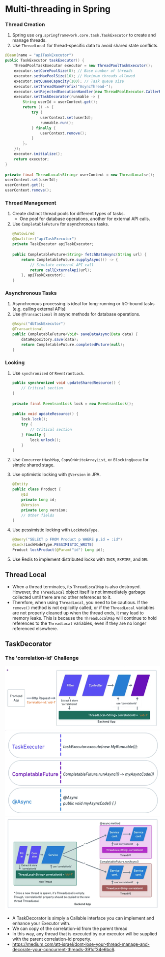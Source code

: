 # Multi-threading in Spring

### Thread Creation
1. Spring use `org.springframework.core.task.TaskExecutor` to create and manage threads.
2. Use `ThreadLocal` for thread-specific data to avoid shared state conflicts.

```java 
@Bean(name = "apiTaskExecutor")
public TaskExecutor taskExecutor() {
    ThreadPoolTaskExecutor executor = new ThreadPoolTaskExecutor();
    executor.setCorePoolSize(8); // Base number of threads
    executor.setMaxPoolSize(16); // Maximum threads allowed
    executor.setQueueCapacity(100); // Task queue size
    executor.setThreadNamePrefix("AsyncThread-");
    executor.setRejectedExecutionHandler(new ThreadPoolExecutor.CallerRunsPolicy());
    executor.setTaskDecorator(runnable -> {
        String userId = userContext.get();
        return () -> {
            try {
                userContext.set(userId);
                runnable.run();
            } finally {
                userContext.remove();
            }
        };
    });
    executor.initialize();
    return executor;
}

private final ThreadLocal<String> userContext = new ThreadLocal<>();
userContext.set(userId);
userContext.get();
userContext.remove();
```

### Thread Management
1. Create distinct thread pools for different types of tasks.
    - One pool for database operations, another for external API calls.
2. Use `CompletableFuture` for asynchronous tasks.
    ```java
    @Autowired
    @Qualifier("apiTaskExecutor")
    private TaskExecutor apiTaskExecutor;

    public CompletableFuture<String> fetchDataAsync(String url) {
        return CompletableFuture.supplyAsync(() -> {
            // Simulate external API call
            return callExternalApi(url);
        }, apiTaskExecutor);
    }
    ```

### Asynchronous Tasks
1. Asynchronous processing is ideal for long-running or I/O-bound tasks (e.g. calling external APIs)
2. Use `@Transactional` in async methods for database operations.
    ```java
    @Async("dbTaskExecutor")
    @Transactional
    public CompletableFuture<Void> saveDataAsync(Data data) {
        dataRepository.save(data);
        return CompletableFuture.completedFuture(null);
    }
    ```

### Locking
1. Use `synchronized` or `ReentrantLock`.
    ```java
    public synchronized void updateSharedResource() {
        // Critical section
    }

    private final ReentrantLock lock = new ReentrantLock();

    public void updateResource() {
        lock.lock();
        try {
            // Critical section
        } finally {
            lock.unlock();
        }
    }
    ```
2. Use `ConcurrentHashMap`, `CopyOnWriteArrayList`, or `BlockingQueue` for simple shared stage.
3. Use optimistic locking with `@Version` in JPA.
    ```java
    @Entity
    public class Product {
        @Id
        private Long id;
        @Version
        private Long version;
        // Other fields
    }
    ```

4. Use pessimistic locking with `LockModeType`.
    ```java
    @Query("SELECT p FROM Product p WHERE p.id = :id")
    @Lock(LockModeType.PESSIMISTIC_WRITE)
    Product lockProduct(@Param("id") Long id);
    ```
5. Use Redis to implement distributed locks with `INCR`, `EXPIRE`, and `DEL`

## Thread Local
- When a thread terminates, its `ThreadLocalMap` is also destroyed. However, the `ThreadLocal` object itself is not immediately garbage collected until there are no other references to it.
- Therefore, when using `ThreadLocal`, you need to be cautious. If the `remove()` method is not explicitly called, or if the `ThreadLocal` variables are not properly cleaned up when the thread ends, it may lead to memory leaks. This is because the `ThreadLocalMap` will continue to hold references to the `ThreadLocal` variables, even if they are no longer referenced elsewhere.

## TaskDecorator
### The 'correlation-id' Challenge
![](./assets/decorator1.png)
![](./assets/decorator2.png)
![](./assets/decorator3.png)

- A TaskDecorator is simply a Callable interface you can implement and enhance your Executor with.
- We can copy of the correlation-id from the parent thread
- In this way, any thread that is executed by our executor will be supplied with the parent correlation-id property.
- https://medium.com/att-israel/dont-lose-your-thread-manage-and-decorate-your-concurrent-threads-391cf34e6bc6.